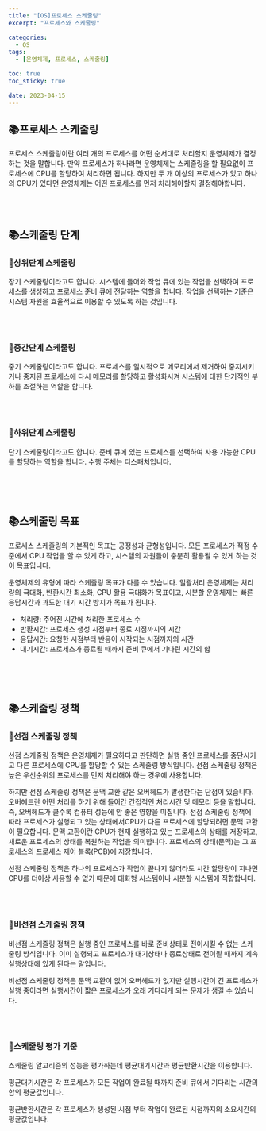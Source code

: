 ```yaml
---
title: "[OS]프로세스 스케줄링"
excerpt: "프로세스와 스케줄링"

categories:
  - OS
tags:
  - [운영체제, 프로세스, 스케줄링]

toc: true
toc_sticky: true

date: 2023-04-15
---
```


## 📚프로세스 스케줄링
프로세스 스케줄링이란 여러 개의 프로세스를 어떤 순서대로 처리할지 운영체제가 결정하는 것을 말합니다. 만약 프로세스가 하나라면 운영체제는 스케줄링을 할 필요없이 프로세스에 CPU를 할당하여 처리하면 됩니다. 하지만 두 개 이상의 프로세스가 있고 하나의 CPU가 있다면 운영체제는 어떤 프로세스를 먼저 처리해야할지 결정해야합니다.

<br><br>

## 📚스케줄링 단계
### 📄상위단계 스케줄링
장기 스케줄링이라고도 합니다. 시스템에 들어와 작업 큐에 있는 작업을 선택하여 프로세스를 생성하고 프로세스 준비 큐에 전달하는 역할을 합니다. 작업을 선택하는 기준은 시스템 자원을 효율적으로 이용할 수 있도록 하는 것입니다.

<br><br>

### 📄중간단계 스케줄링
중기 스케줄링이라고도 합니다. 프로세스를 일시적으로 메모리에서 제거하여 중지시키거나 중지된 프로세스에 다시 메모리를 할당하고 활성화시켜 시스템에 대한 단기적인 부하를 조절하는 역할을 합니다.

<br><br>

### 📄하위단계 스케줄링
단기 스케줄링이라고도 합니다. 준비 큐에 있는 프로세스를 선택하여 사용 가능한 CPU를 할당하는 역할을 합니다. 수행 주체는 디스패처입니다.

<br><br><br>

## 📚스케줄링 목표
프로세스 스케줄링의 기본적인 목표는 공정성과 균형성입니다. 모든 프로세스가 적정 수준에서 CPU 작업을 할 수 있게 하고, 시스템의 자원들이 충분히 활용될 수 있게 하는 것이 목표입니다.

운영체제의 유형에 따라 스케줄링 목표가 다를 수 있습니다. 일괄처리 운영체제는 처리량의 극대화, 반환시간 최소화, CPU 활용 극대화가 목표이고, 시분할 운영체제는 빠른 응답시간과 과도한 대기 시간 방지가 목표가 됩니다.

* 처리량: 주어진 시간에 처리한 프로세스 수
* 반환시간: 프로세스 생성 시점부터 종료 시점까지의 시간
* 응답시간: 요청한 시점부터 반응이 시작되는 시점까지의 시간
* 대기시간: 프로세스가 종료될 때까지 준비 큐에서 기다린 시간의 합

<br><br><br>

## 📚스케줄링 정책
### 📄선점 스케줄링 정책
선점 스케줄링 정책은 운영체제가 필요하다고 판단하면 실행 중인 프로세스를 중단시키고 다른 프로세스에 CPU를 할당할 수 있는 스케줄링 방식입니다. 선점 스케줄링 정책은 높은 우선순위의 프로세스를 먼저 처리해야 하는 경우에 사용합니다.

하지만 선점 스케줄링 정책은 문맥 교환 같은 오버헤드가 발생한다는 단점이 있습니다.  오버헤드란 어떤 처리를 하기 위해 들어간 간접적인 처리시간 및 메모리 등을 말합니다. 즉, 오버헤드가 클수록 컴퓨터 성능에 안 좋은 영향을 미칩니다. 선점 스케줄링 정책에 따라 프로세스가 실행되고 있는 상태에서CPU가 다른 프로세스에 할당되려면 문맥 교환이 필요합니다. 문맥 교환이란 CPU가 현재 실행하고 있는 프로세스의 상태를 저장하고, 새로운 프로세스의 상태를 복원하는 작업을 의미합니다. 프로세스의 상태(문맥)는 그 프로세스의 프로세스 제어 블록(PCB)에 저장합니다.

선점 스케줄링 정책은 하나의 프로세스가 작업이 끝나지 않더라도 시간 할당량이 지나면 CPU를 더이상 사용할 수 없기 때문에 대화형 시스템이나 시분할 시스템에 적합합니다.

<br><br>

### 📄비선점 스케줄링 정책
비선점 스케줄링 정책은 실행 중인 프로세스를 바로 준비상태로 전이시킬 수 없는 스케줄링 방식입니다. 이미 실행되고 프로세스가 대기상태나 종료상태로 전이될 때까지 계속 실행상태에 있게 된다는 말입니다.

비선점 스케줄링 정책은 문맥 교환이 없어 오버헤드가 없지만 실행시간이 긴 프로세스가 실행 중이라면 실행시간이 짧은 프로세스가 오래 기다리게 되는 문제가 생길 수 있습니다.

<br><br>

### 📄스케줄링 평가 기준
스케줄링 알고리즘의 성능을 평가하는데 평균대기시간과 평균반환시간을 이용합니다. 

평균대기시간은 각 프로세스가 모든 작업이 완료될 때까지 준비 큐에서 기다리는 시간의 합의 평균값입니다.

평균반환시간은 각 프로세스가 생성된 시점 부터 작업이 완료된 시점까지의 소요시간의 평균값입니다.

<br><br>